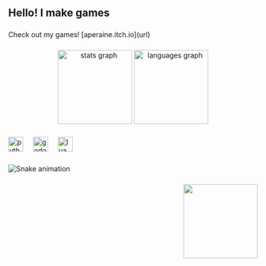 <h2 align="left">Hello! I make games</h2>

###

<p align="left">Check out my games! [aperaine.itch.io](url) </p>

###

<div align="center">
  <img src="https://github-readme-stats.vercel.app/api?username=aperaine&hide_title=false&hide_rank=false&show_icons=true&include_all_commits=true&count_private=true&disable_animations=false&theme=dracula&locale=en&hide_border=false" height="150" alt="stats graph"  />
  <img src="https://github-readme-stats.vercel.app/api/top-langs?username=aperaine&locale=en&hide_title=false&layout=compact&card_width=320&langs_count=5&theme=dracula&hide_border=false" height="150" alt="languages graph"  />
</div>

###

<div align="left">
  <img src="https://cdn.jsdelivr.net/gh/devicons/devicon/icons/python/python-original.svg" height="30" alt="python logo"  />
  <img width="12" />
  <img src="https://cdn.jsdelivr.net/gh/devicons/devicon/icons/godot/godot-original.svg" height="30" alt="godot logo"  />
  <img width="12" />
  <img src="https://cdn.jsdelivr.net/gh/devicons/devicon/icons/lua/lua-original.svg" height="30" alt="lua logo"  />
</div>

###

<img src="https://raw.githubusercontent.com/aperaine/aperaine/output/snake.svg" alt="Snake animation" />

###

<img align="right" height="150" src="https://cloud-ofamn5cnq-hack-club-bot.vercel.app/0100_coins_upscaled.gif"  />

###

